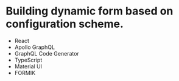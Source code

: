 # Building dynamic form based on configuration scheme.
- React
- Apollo GraphQL
- GraphQL Code Generator
- TypeScript
- Material UI
- FORMIK
